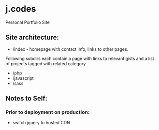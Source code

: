 # j.codes
Personal Portfolio Site

## Site architecture:

* /index - homepage with contact info, links to other pages.

Following subdirs each contain a page with links to relevant gists and a list of projects tagged with related category
* /php
* /javascript
* /sass

## Notes to Self:

### Prior to deployment on production:

* switch jquery to hosted CDN
